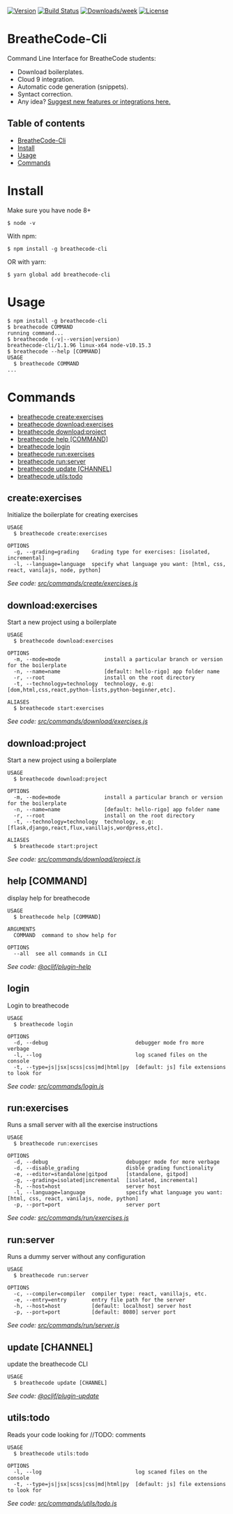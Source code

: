 [![Version](https://img.shields.io/npm/v/@breathecode/breathecode-cli.svg)](https://npmjs.org/package/breathecode-cli)
[![Build Status](https://travis-ci.org/breatheco-de/breathecode-cli.svg?branch=master)](https://travis-ci.org/breatheco-de/breathecode-cli)
[![Downloads/week](https://img.shields.io/npm/dw/@breathecode/breathecode-cli.svg)](https://npmjs.org/package/breathecode-cli)
[![License](https://img.shields.io/npm/l/@breathecode/breathecode-cli.svg)](https://github.com/Techniv/Licenses-for-GitHub/tree/master/GNU-GPL)
# BreatheCode-Cli

Command Line Interface for BreatheCode students:
- Download boilerplates.
- Cloud 9 integration.
- Automatic code generation (snippets).
- Syntact correction.
- Any idea? [Suggest new features or integrations here.](https://github.com/breatheco-de/breathecode-cli/issues/new)

## Table of contents

<!-- toc -->
* [BreatheCode-Cli](#breathe-code-cli)
* [Install](#install)
* [Usage](#usage)
* [Commands](#commands)
<!-- tocstop -->
<!-- install -->
# Install

Make sure you have node 8+
```
$ node -v
```
With npm:
```
$ npm install -g breathecode-cli
```
OR with yarn:
```
$ yarn global add breathecode-cli
```

<!-- installstop -->
<!-- usage -->
# Usage

```sh-session
$ npm install -g breathecode-cli
$ breathecode COMMAND
running command...
$ breathecode (-v|--version|version)
breathecode-cli/1.1.96 linux-x64 node-v10.15.3
$ breathecode --help [COMMAND]
USAGE
  $ breathecode COMMAND
...
```
<!-- usagestop -->
<!-- commands -->
# Commands

* [breathecode create:exercises](#createexercises)
* [breathecode download:exercises](#downloadexercises)
* [breathecode download:project](#downloadproject)
* [breathecode help [COMMAND]](#help-command)
* [breathecode login](#login)
* [breathecode run:exercises](#runexercises)
* [breathecode run:server](#runserver)
* [breathecode update [CHANNEL]](#update-channel)
* [breathecode utils:todo](#utilstodo)
## create:exercises

Initialize the boilerplate for creating exercises

```
USAGE
  $ breathecode create:exercises

OPTIONS
  -g, --grading=grading    Grading type for exercises: [isolated, incremental]
  -l, --language=language  specify what language you want: [html, css, react, vanilajs, node, python]
```

_See code: [src/commands/create/exercises.js](https://github.com/breatheco-de/breathecode-cli/blob/v1.1.96/src/commands/create/exercises.js)_

## download:exercises

Start a new project using a boilerplate

```
USAGE
  $ breathecode download:exercises

OPTIONS
  -m, --mode=mode              install a particular branch or version for the boilerplate
  -n, --name=name              [default: hello-rigo] app folder name
  -r, --root                   install on the root directory
  -t, --technology=technology  technology, e.g: [dom,html,css,react,python-lists,python-beginner,etc].

ALIASES
  $ breathecode start:exercises
```

_See code: [src/commands/download/exercises.js](https://github.com/breatheco-de/breathecode-cli/blob/v1.1.96/src/commands/download/exercises.js)_

## download:project

Start a new project using a boilerplate

```
USAGE
  $ breathecode download:project

OPTIONS
  -m, --mode=mode              install a particular branch or version for the boilerplate
  -n, --name=name              [default: hello-rigo] app folder name
  -r, --root                   install on the root directory
  -t, --technology=technology  technology, e.g: [flask,django,react,flux,vanillajs,wordpress,etc].

ALIASES
  $ breathecode start:project
```

_See code: [src/commands/download/project.js](https://github.com/breatheco-de/breathecode-cli/blob/v1.1.96/src/commands/download/project.js)_

## help [COMMAND]

display help for breathecode

```
USAGE
  $ breathecode help [COMMAND]

ARGUMENTS
  COMMAND  command to show help for

OPTIONS
  --all  see all commands in CLI
```

_See code: [@oclif/plugin-help](https://github.com/oclif/plugin-help/blob/v2.2.1/src/commands/help.ts)_

## login

Login to breathecode

```
USAGE
  $ breathecode login

OPTIONS
  -d, --debug                            debugger mode fro more verbage
  -l, --log                              log scaned files on the console
  -t, --type=js|jsx|scss|css|md|html|py  [default: js] file extensions to look for
```

_See code: [src/commands/login.js](https://github.com/breatheco-de/breathecode-cli/blob/v1.1.96/src/commands/login.js)_

## run:exercises

Runs a small server with all the exercise instructions

```
USAGE
  $ breathecode run:exercises

OPTIONS
  -d, --debug                         debugger mode for more verbage
  -d, --disable_grading               disble grading functionality
  -e, --editor=standalone|gitpod      [standalone, gitpod]
  -g, --grading=isolated|incremental  [isolated, incremental]
  -h, --host=host                     server host
  -l, --language=language             specify what language you want: [html, css, react, vanilajs, node, python]
  -p, --port=port                     server port
```

_See code: [src/commands/run/exercises.js](https://github.com/breatheco-de/breathecode-cli/blob/v1.1.96/src/commands/run/exercises.js)_

## run:server

Runs a dummy server without any configuration

```
USAGE
  $ breathecode run:server

OPTIONS
  -c, --compiler=compiler  compiler type: react, vanillajs, etc.
  -e, --entry=entry        entry file path for the server
  -h, --host=host          [default: localhost] server host
  -p, --port=port          [default: 8080] server port
```

_See code: [src/commands/run/server.js](https://github.com/breatheco-de/breathecode-cli/blob/v1.1.96/src/commands/run/server.js)_

## update [CHANNEL]

update the breathecode CLI

```
USAGE
  $ breathecode update [CHANNEL]
```

_See code: [@oclif/plugin-update](https://github.com/oclif/plugin-update/blob/v1.3.9/src/commands/update.ts)_

## utils:todo

Reads your code looking for //TODO: comments

```
USAGE
  $ breathecode utils:todo

OPTIONS
  -l, --log                              log scaned files on the console
  -t, --type=js|jsx|scss|css|md|html|py  [default: js] file extensions to look for
```

_See code: [src/commands/utils/todo.js](https://github.com/breatheco-de/breathecode-cli/blob/v1.1.96/src/commands/utils/todo.js)_
<!-- commandsstop -->

